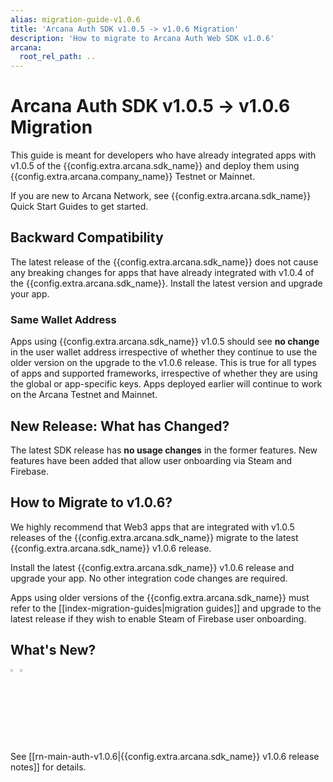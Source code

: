 ```yaml
---
alias: migration-guide-v1.0.6
title: 'Arcana Auth SDK v1.0.5 -> v1.0.6 Migration'
description: 'How to migrate to Arcana Auth Web SDK v1.0.6'
arcana:
  root_rel_path: ..
---
```


# Arcana Auth SDK v1.0.5 -> v1.0.6 Migration

This guide is meant for developers who have already integrated apps with v1.0.5 of the {{config.extra.arcana.sdk_name}} and deploy them using {{config.extra.arcana.company_name}} Testnet or Mainnet.

If you are new to Arcana Network, see {{config.extra.arcana.sdk_name}} Quick Start Guides to get started.

## Backward Compatibility

The latest release of the {{config.extra.arcana.sdk_name}} does not cause any breaking changes for apps that have already integrated with v1.0.4 of the {{config.extra.arcana.sdk_name}}. Install the latest version and upgrade your app. 

### Same Wallet Address

Apps using {{config.extra.arcana.sdk_name}} v1.0.5 should see **no change** in the user wallet address irrespective of whether they continue to use the older version on the upgrade to the v1.0.6 release. This is true for all types of apps and supported frameworks, irrespective of whether they are using the global or app-specific keys. Apps deployed earlier will continue to work on the Arcana Testnet and Mainnet. 

## New Release: What has Changed?

The latest SDK release has **no usage changes** in the former features. New features have been added that allow user onboarding via Steam and Firebase.

## How to Migrate to v1.0.6?

We highly recommend that Web3 apps that are integrated with v1.0.5 releases of the {{config.extra.arcana.sdk_name}} migrate to the latest {{config.extra.arcana.sdk_name}} v1.0.6 release.

Install the latest {{config.extra.arcana.sdk_name}} v1.0.6 release and upgrade your app. No other integration code changes are required.

Apps using older versions of the {{config.extra.arcana.sdk_name}} must refer to the [[index-migration-guides|migration guides]] and upgrade to the latest release if they wish to enable Steam of Firebase user onboarding.

## What's New?

<img src="{{config.extra.arcana.img_dir}}/icon_new_light.{{config.extra.arcana.img_png}}#only-light" alt="New icon" width="3%" /><img src="{{config.extra.arcana.img_dir}}/icon_new_dark.{{config.extra.arcana.img_png}}#only-dark" alt="New icon" width="3%" />

See [[rn-main-auth-v1.0.6|{{config.extra.arcana.sdk_name}} v1.0.6 release notes]] for details.
